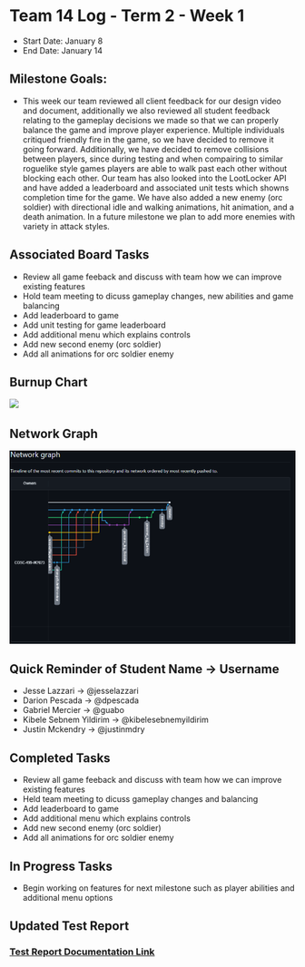 # Team 14 Log - Term 2 - Week 1
- Start Date: January 8
- End Date: January 14

## Milestone Goals:
- This week our team reviewed all client feedback for our design video and document, additionally we also reviewed all student feedback relating to the gameplay decisions we made so that we can properly balance the game and improve player experience. Multiple individuals critiqued friendly fire in the game, so we have decided to remove it going forward. Additionally, we have decided to remove collisions between players, since during testing and when compairing to similar roguelike style games players are able to walk past each other without blocking each other. Our team has also looked into the LootLocker API and have added a leaderboard and associated unit tests which showns completion time for the game. We have also added a new enemy (orc soldier) with directional idle and walking animations, hit animation, and a death animation. In a future milestone we plan to add more enemies with variety in attack styles. 

## Associated Board Tasks
- Review all game feeback and discuss with team how we can improve existing features
- Hold team meeting to dicuss gameplay changes, new abilities and game balancing
- Add leaderboard to game
- Add unit testing for game leaderboard
- Add additional menu which explains controls
- Add new second enemy (orc soldier)
- Add all animations for orc soldier enemy

## Burnup Chart
![](screenshots/burnup_week1_t2.PNG)

## Network Graph
![](screenshots/networkgraph_t2_week1.png)

## Quick Reminder of Student Name → Username
- Jesse Lazzari → @jesselazzari
- Darion Pescada → @dpescada
- Gabriel Mercier → @guabo
- Kibele Sebnem Yildirim → @kibelesebnemyildirim
- Justin Mckendry → @justinmdry

## Completed Tasks
- Review all game feeback and discuss with team how we can improve existing features
- Held team meeting to dicuss gameplay changes and balancing
- Add leaderboard to game
- Add additional menu which explains controls
- Add new second enemy (orc soldier)
- Add all animations for orc soldier enemy

## In Progress Tasks
- Begin working on features for next milestone such as player abilities and additional menu options

## Updated Test Report 
### [Test Report Documentation Link](../../tests/Test_log.md)
